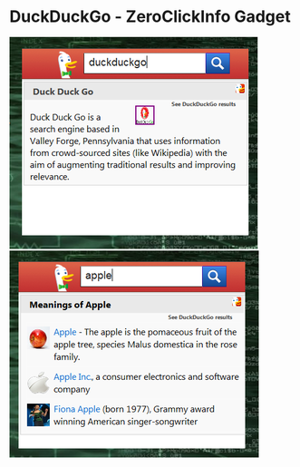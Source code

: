 DuckDuckGo - ZeroClickInfo Gadget
=================================

![screenshot](https://github.com/Adman/ddg-gadget/blob/gh-pages/screen/gadget_1.png)
![screenshot](https://github.com/Adman/ddg-gadget/blob/gh-pages/screen/gadget_2.png)
